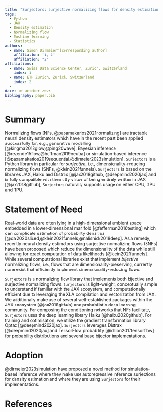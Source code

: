 ```yaml
---
title: "Surjectors: surjective normalizing flows for density estimation"
tags:
  - Python
  - JAX
  - Density estimation
  - Normalizing flow
  - Machine learning
  - Statistics
authors:
  - name: Simon Dirmeier^[corresponding author]
    affiliation: "1, 2"
    affiliation: "2"
affiliations:
  - name: Swiss Data Science Center, Zurich, Switzerland
    index: 1
  - name: ETH Zurich, Zurich, Switzerland
    index: 2
  -
date: 10 October 2023
bibliography: paper.bib
---
```


# Summary

Normalizing flows [NFs, @papamakarios2021normalizing] are tractable neural density estimators which have in the recent past been applied successfully for, e.g.,
generative modelling [@kingma2018glow,@ping20wave], Bayesian inference [@rezende15flow,@hoffman2019neutra] or simulation-based inference [@papamakarios2019sequential,@dirmeier2023simulation]. `Surjectors` is a Python library in particular
for *surjective*, i.e., dimensionality-reducing normalizing flows (SNFs, @klein2021funnels). `Surjectors` is based on the libraries JAX, Haiku and Distrax [@jax2018github, @deepmind2020jax] and is fully compatible with them.
By virtue of being entirely written in JAX [@jax2018github], `Surjectors` naturally supports usage on either CPU, GPU and TPU.

# Statement of Need

Real-world data are often lying in a high-dimensional ambient space embedded in a lower-dimensional manifold [@fefferman2016testing] which can complicate estimation of probability densities [@dai2020sliced,@klein2021funnels,@nalisnick2018deep].
As a remedy, recently neural density estimators using surjective normalizing flows (SNFs) have been proposed which reduce the dimensionality of the data while still allowing for exact computation of data likelihoods [@klein2021funnels].
While several computational libraries exist that implement *bijective* normalizing flows, i.e., flows that are dimensionality-preserving, currently none exist that efficiently implement dimensionality-reducing flows.

`Surjectors` is a normalizing flow library that implements both bijective and surjective normalizing flows. `Surjectors` is light-weight, conceptually simple to understand if familiar with the JAX ecosystem, and
computationally efficient due to leveraging the XLA compilation and vectorization from JAX.
We additionally make use of several well-established packages within the JAX ecosystem [@jax2018github] and probabilistic deep learning community.
For composing the conditioning networks that NFs facilitate, `Surjectors` uses the deep learning library Haiku [@haiku2020github]. For training and optimisation, we utilize the gradient transformation library
Optax [@deepmind2020jax]. `Surjectors` leverages Distrax [@deepmind2020jax] and TensorFlow probability [@dillon2017tensorflow] for probability distributions and several base bijector implementations.

# Adoption

@dirmeier2023simulation have proposed a novel method for simulation-based inference where they make use autoregressive inference surjections for density estimation and where they
are using `Surjectors` for their implementations.

# References
